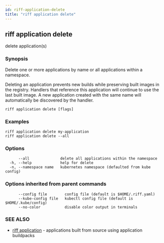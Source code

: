 ```yaml
---
id: riff-application-delete
title: "riff application delete"
---
```

## riff application delete

delete application(s)

### Synopsis

Delete one or more applications by name or all applications within a namespace.

Deleting an application prevents new builds while preserving built images in the
registry. Handlers that reference this application will continue to use the last
built image. A new application created with the same name will automatically be
discovered by the handler.

```
riff application delete [flags]
```

### Examples

```
riff application delete my-application
riff application delete --all
```

### Options

```
      --all              delete all applications within the namespace
  -h, --help             help for delete
  -n, --namespace name   kubernetes namespace (defaulted from kube config)
```

### Options inherited from parent commands

```
      --config file        config file (default is $HOME/.riff.yaml)
      --kube-config file   kubectl config file (default is $HOME/.kube/config)
      --no-color           disable color output in terminals
```

### SEE ALSO

* [riff application](riff_application.md)	 - applications built from source using application buildpacks

